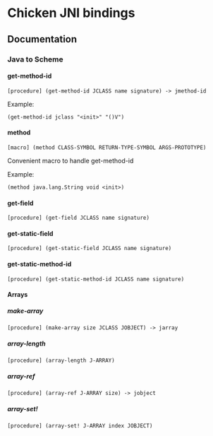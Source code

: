 # Chicken JNI bindings

## Documentation

### Java to Scheme

#### get-method-id
    [procedure] (get-method-id JCLASS name signature) -> jmethod-id

Example:

    (get-method-id jclass "<init>" "()V")

#### method
    [macro] (method CLASS-SYMBOL RETURN-TYPE-SYMBOL ARGS-PROTOTYPE)

Convenient macro to handle get-method-id

Example:

    (method java.lang.String void <init>)

#### get-field
    [procedure] (get-field JCLASS name signature)

#### get-static-field
    [procedure] (get-static-field JCLASS name signature)

#### get-static-method-id
    [procedure] (get-static-method-id JCLASS name signature)

#### Arrays

##### make-array
    [procedure] (make-array size JCLASS JOBJECT) -> jarray

##### array-length
    [procedure] (array-length J-ARRAY)

##### array-ref
    [procedure] (array-ref J-ARRAY size) -> jobject

##### array-set!
    [procedure] (array-set! J-ARRAY index JOBJECT)

